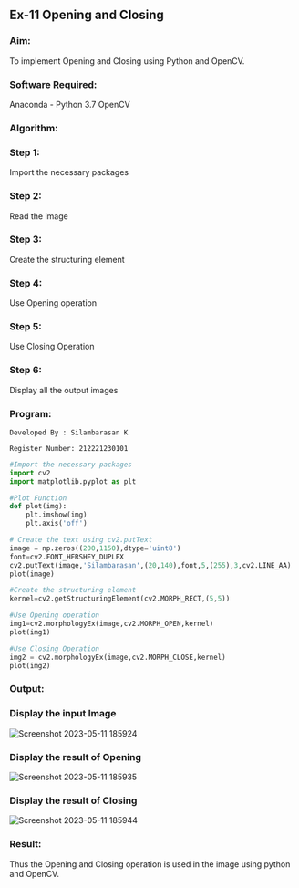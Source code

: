 ## Ex-11 Opening and Closing

### Aim:
To implement Opening and Closing using Python and OpenCV.

### Software Required:
Anaconda - Python 3.7
OpenCV
### Algorithm:
### Step 1:
Import the necessary packages

### Step 2:
Read the image

### Step 3:
Create the structuring element

### Step 4:
Use Opening operation

### Step 5:
Use Closing Operation

### Step 6:
Display all the output images

### Program:
```
Developed By : Silambarasan K

Register Number: 212221230101
```
```py
#Import the necessary packages
import cv2
import matplotlib.pyplot as plt
```
```py
#Plot Function
def plot(img):
    plt.imshow(img)
    plt.axis('off')
 ```
 ```py
# Create the text using cv2.putText
image = np.zeros((200,1150),dtype='uint8')
font=cv2.FONT_HERSHEY_DUPLEX
cv2.putText(image,'Silambarasan',(20,140),font,5,(255),3,cv2.LINE_AA)
plot(image)
```

```py
#Create the structuring element
kernel=cv2.getStructuringElement(cv2.MORPH_RECT,(5,5))
```
```py
#Use Opening operation
img1=cv2.morphologyEx(image,cv2.MORPH_OPEN,kernel)
plot(img1)
```
```py
#Use Closing Operation
img2 = cv2.morphologyEx(image,cv2.MORPH_CLOSE,kernel)
plot(img2)
```

### Output:
### Display the input Image
![Screenshot 2023-05-11 185924](https://github.com/simbu07/Opening-and-Closing/assets/94525786/e74a1239-63cc-438f-8026-efb92c2fa9ed)

### Display the result of Opening
![Screenshot 2023-05-11 185935](https://github.com/simbu07/Opening-and-Closing/assets/94525786/4658ca6e-cdb9-461d-9964-b1113730f7ab)

### Display the result of Closing
![Screenshot 2023-05-11 185944](https://github.com/simbu07/Opening-and-Closing/assets/94525786/49a4b9cb-f690-49df-990a-b0a86b9c867a)

### Result:
Thus the Opening and Closing operation is used in the image using python and OpenCV.
